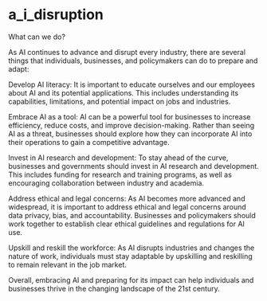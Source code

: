 # a_i_disruption
What can we do?

As AI continues to advance and disrupt every industry, there are several things that individuals, businesses, and policymakers can do to prepare and adapt:

Develop AI literacy: It is important to educate ourselves and our employees about AI and its potential applications. This includes understanding its capabilities, limitations, and potential impact on jobs and industries.

Embrace AI as a tool: AI can be a powerful tool for businesses to increase efficiency, reduce costs, and improve decision-making. Rather than seeing AI as a threat, businesses should explore how they can incorporate AI into their operations to gain a competitive advantage.

Invest in AI research and development: To stay ahead of the curve, businesses and governments should invest in AI research and development. This includes funding for research and training programs, as well as encouraging collaboration between industry and academia.

Address ethical and legal concerns: As AI becomes more advanced and widespread, it is important to address ethical and legal concerns around data privacy, bias, and accountability. Businesses and policymakers should work together to establish clear ethical guidelines and regulations for AI use.

Upskill and reskill the workforce: As AI disrupts industries and changes the nature of work, individuals must stay adaptable by upskilling and reskilling to remain relevant in the job market.

Overall, embracing AI and preparing for its impact can help individuals and businesses thrive in the changing landscape of the 21st century.
